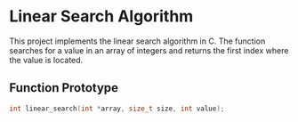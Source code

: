 # Linear Search Algorithm

This project implements the linear search algorithm in C. The function searches for a value in an array of integers and returns the first index where the value is located.

## Function Prototype
```c
int linear_search(int *array, size_t size, int value);
